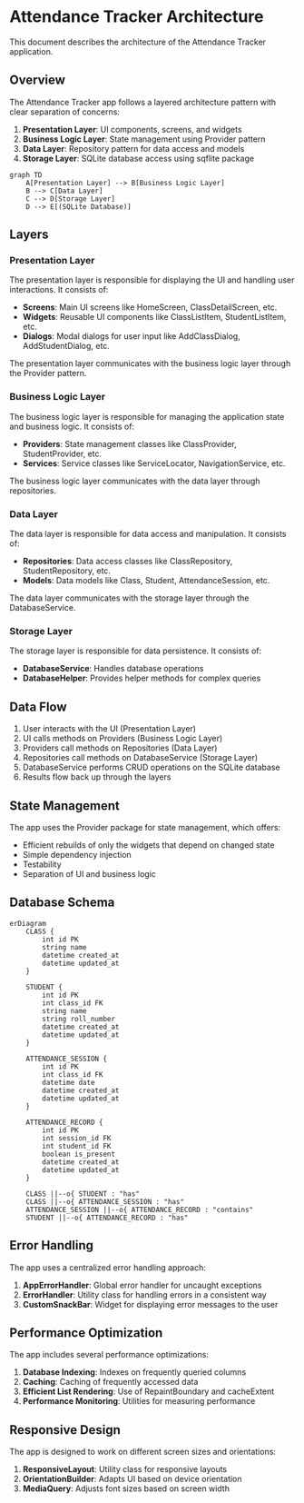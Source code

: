 # Attendance Tracker Architecture

This document describes the architecture of the Attendance Tracker application.

## Overview

The Attendance Tracker app follows a layered architecture pattern with clear separation of concerns:

1. **Presentation Layer**: UI components, screens, and widgets
2. **Business Logic Layer**: State management using Provider pattern
3. **Data Layer**: Repository pattern for data access and models
4. **Storage Layer**: SQLite database access using sqflite package

```mermaid
graph TD
    A[Presentation Layer] --> B[Business Logic Layer]
    B --> C[Data Layer]
    C --> D[Storage Layer]
    D --> E[(SQLite Database)]
```

## Layers

### Presentation Layer

The presentation layer is responsible for displaying the UI and handling user interactions. It consists of:

- **Screens**: Main UI screens like HomeScreen, ClassDetailScreen, etc.
- **Widgets**: Reusable UI components like ClassListItem, StudentListItem, etc.
- **Dialogs**: Modal dialogs for user input like AddClassDialog, AddStudentDialog, etc.

The presentation layer communicates with the business logic layer through the Provider pattern.

### Business Logic Layer

The business logic layer is responsible for managing the application state and business logic. It consists of:

- **Providers**: State management classes like ClassProvider, StudentProvider, etc.
- **Services**: Service classes like ServiceLocator, NavigationService, etc.

The business logic layer communicates with the data layer through repositories.

### Data Layer

The data layer is responsible for data access and manipulation. It consists of:

- **Repositories**: Data access classes like ClassRepository, StudentRepository, etc.
- **Models**: Data models like Class, Student, AttendanceSession, etc.

The data layer communicates with the storage layer through the DatabaseService.

### Storage Layer

The storage layer is responsible for data persistence. It consists of:

- **DatabaseService**: Handles database operations
- **DatabaseHelper**: Provides helper methods for complex queries

## Data Flow

1. User interacts with the UI (Presentation Layer)
2. UI calls methods on Providers (Business Logic Layer)
3. Providers call methods on Repositories (Data Layer)
4. Repositories call methods on DatabaseService (Storage Layer)
5. DatabaseService performs CRUD operations on the SQLite database
6. Results flow back up through the layers

## State Management

The app uses the Provider package for state management, which offers:

- Efficient rebuilds of only the widgets that depend on changed state
- Simple dependency injection
- Testability
- Separation of UI and business logic

## Database Schema

```mermaid
erDiagram
    CLASS {
        int id PK
        string name
        datetime created_at
        datetime updated_at
    }
    
    STUDENT {
        int id PK
        int class_id FK
        string name
        string roll_number
        datetime created_at
        datetime updated_at
    }
    
    ATTENDANCE_SESSION {
        int id PK
        int class_id FK
        datetime date
        datetime created_at
        datetime updated_at
    }
    
    ATTENDANCE_RECORD {
        int id PK
        int session_id FK
        int student_id FK
        boolean is_present
        datetime created_at
        datetime updated_at
    }
    
    CLASS ||--o{ STUDENT : "has"
    CLASS ||--o{ ATTENDANCE_SESSION : "has"
    ATTENDANCE_SESSION ||--o{ ATTENDANCE_RECORD : "contains"
    STUDENT ||--o{ ATTENDANCE_RECORD : "has"
```

## Error Handling

The app uses a centralized error handling approach:

1. **AppErrorHandler**: Global error handler for uncaught exceptions
2. **ErrorHandler**: Utility class for handling errors in a consistent way
3. **CustomSnackBar**: Widget for displaying error messages to the user

## Performance Optimization

The app includes several performance optimizations:

1. **Database Indexing**: Indexes on frequently queried columns
2. **Caching**: Caching of frequently accessed data
3. **Efficient List Rendering**: Use of RepaintBoundary and cacheExtent
4. **Performance Monitoring**: Utilities for measuring performance

## Responsive Design

The app is designed to work on different screen sizes and orientations:

1. **ResponsiveLayout**: Utility class for responsive layouts
2. **OrientationBuilder**: Adapts UI based on device orientation
3. **MediaQuery**: Adjusts font sizes based on screen width